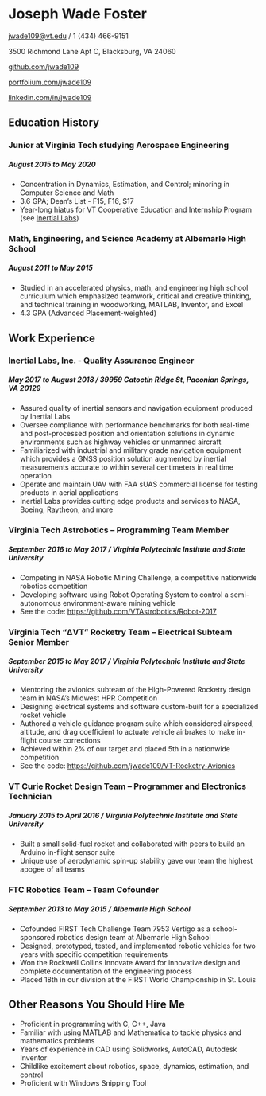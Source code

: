 # Joseph Wade Foster
jwade109@vt.edu / 1 (434) 466-9151

3500 Richmond Lane Apt C, Blacksburg, VA 24060

[github.com/jwade109](https://github.com/jwade109)

[portfolium.com/jwade109](https://portfolium.com/jwade109)

[linkedin.com/in/jwade109](https://linkedin.com/in/jwade109)

## Education History

### Junior at Virginia Tech studying Aerospace Engineering
##### August 2015 to May 2020
* Concentration in Dynamics, Estimation, and Control; minoring in Computer Science and Math
* 3.6 GPA; Dean’s List - F15, F16, S17
* Year-long hiatus for VT Cooperative Education and Internship Program (see [Inertial Labs](resume#inertial-labs-inc---quality-assurance-engineer))

### Math, Engineering, and Science Academy at Albemarle High School
##### August 2011 to May 2015
* Studied in an accelerated physics, math, and engineering high school curriculum which emphasized teamwork, critical and creative thinking, and technical training in woodworking, MATLAB, Inventor, and Excel
* 4.3 GPA (Advanced Placement-weighted)

## Work Experience

### **Inertial Labs, Inc.** - Quality Assurance Engineer
##### May 2017 to August 2018 / 39959 Catoctin Ridge St, Paeonian Springs, VA 20129
* Assured quality of inertial sensors and navigation equipment produced by Inertial Labs
* Oversee compliance with performance benchmarks for both real-time and post-processed position and orientation solutions in dynamic environments such as highway vehicles or unmanned aircraft 
* Familiarized with industrial and military grade navigation equipment which provides a GNSS position solution augmented by inertial measurements accurate to within several centimeters in real time operation
* Operate and maintain UAV with FAA sUAS commercial license for testing products in aerial applications
* Inertial Labs provides cutting edge products and services to NASA, Boeing, Raytheon, and more

### **Virginia Tech Astrobotics** – Programming Team Member
##### September 2016 to May 2017 / Virginia Polytechnic Institute and State University
* Competing in NASA Robotic Mining Challenge, a competitive nationwide robotics competition
* Developing software using Robot Operating System to control a semi-autonomous environment-aware mining vehicle
* See the code: https://github.com/VTAstrobotics/Robot-2017

### **Virginia Tech “ΔVT” Rocketry Team** – Electrical Subteam Senior Member
##### September 2015 to May 2017 / Virginia Polytechnic Institute and State University
* Mentoring the avionics subteam of the High-Powered Rocketry design team in NASA’s Midwest HPR Competition
* Designing electrical systems and software custom-built for a specialized rocket vehicle
* Authored a vehicle guidance program suite which considered airspeed, altitude, and drag coefficient to actuate vehicle airbrakes to make in-flight course corrections
* Achieved within 2% of our target and placed 5th in a nationwide competition
* See the code: https://github.com/jwade109/VT-Rocketry-Avionics

### **VT Curie Rocket Design Team** – Programmer and Electronics Technician
##### January 2015 to April 2016 / Virginia Polytechnic Institute and State University
* Built a small solid-fuel rocket and collaborated with peers to build an Arduino in-flight sensor suite
* Unique use of aerodynamic spin-up stability gave our team the highest apogee of all teams

### **FTC Robotics Team** – Team Cofounder
##### September 2013 to May 2015 / Albemarle High School
* Cofounded FIRST Tech Challenge Team 7953 Vertigo as a school-sponsored robotics design team at Albemarle High School
* Designed, prototyped, tested, and implemented robotic vehicles for two years with specific competition requirements
* Won the Rockwell Collins Innovate Award for innovative design and complete documentation of the engineering process
* Placed 18th in our division at the FIRST World Championship in St. Louis

## Other Reasons You Should Hire Me
* Proficient in programming with C, C++, Java
* Familiar with using MATLAB and Mathematica to tackle physics and mathematics problems
* Years of experience in CAD using Solidworks, AutoCAD, Autodesk Inventor
* Childlike excitement about robotics, space, dynamics, estimation, and control
* Proficient with Windows Snipping Tool
